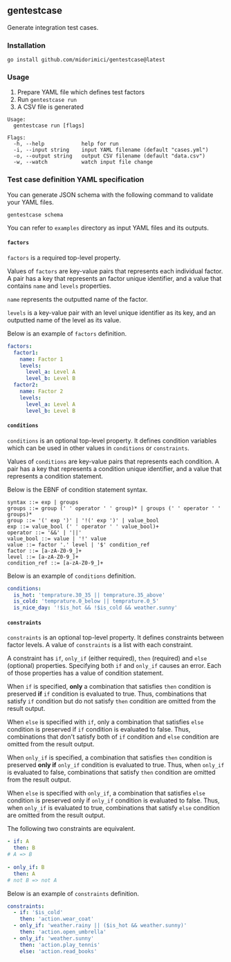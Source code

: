 ## gentestcase

Generate integration test cases.

### Installation

```
go install github.com/midorimici/gentestcase@latest
```

### Usage

1. Prepare YAML file which defines test factors
1. Run `gentestcase run`
1. A CSV file is generated

```
Usage:
  gentestcase run [flags]

Flags:
  -h, --help            help for run
  -i, --input string    input YAML filename (default "cases.yml")
  -o, --output string   output CSV filename (default "data.csv")
  -w, --watch           watch input file change
```

### Test case definition YAML specification

You can generate JSON schema with the following command to validate your YAML files.

```
gentestcase schema
```

You can refer to `examples` directory as input YAML files and its outputs.

#### `factors`

`factors` is a required top-level property.

Values of `factors` are key-value pairs that represents each individual factor.
A pair has a key that represents an factor unique identifier, and a value that contains `name` and `levels` properties.

`name` represents the outputted name of the factor.

`levels` is a key-value pair with an level unique identifier as its key, and an outputted name of the level as its value.

Below is an example of `factors` definition.

```yml
factors:
  factor1:
    name: Factor 1
    levels:
      level_a: Level A
      level_b: Level B
  factor2:
    name: Factor 2
    levels:
      level_a: Level A
      level_b: Level B
```

#### `conditions`

`conditions` is an optional top-level property.
It defines condition variables which can be used in other values in `conditions` or `constraints`.

Values of `conditions` are key-value pairs that represents each condition.
A pair has a key that represents a condition unique identifier, and a value that represents a condition statement.

Below is the EBNF of condition statement syntax.

```ebnf
syntax ::= exp | groups
groups ::= group (' ' operator ' ' group)* | groups (' ' operator ' ' groups)*
group ::= '(' exp ')' | '!(' exp ')' | value_bool
exp ::= value_bool (' ' operator ' ' value_bool)+
operator ::= '&&' | '||'
value_bool ::= value | '!' value
value ::= factor '.' level | '$' condition_ref
factor ::= [a-zA-Z0-9_]+
level ::= [a-zA-Z0-9_]+
condition_ref ::= [a-zA-Z0-9_]+
```

Below is an example of `conditions` definition.

```yml
conditions:
  is_hot: 'temprature.30_35 || temprature.35_above'
  is_cold: 'temprature.0_below || temprature.0_5'
  is_nice_day: '!$is_hot && !$is_cold && weather.sunny'
```

#### `constraints`

`constraints` is an optional top-level property.
It defines constraints between factor levels.
A value of `constraints` is a list with each constraint.

A constraint has `if`, `only_if` (either required), `then` (required) and `else` (optional) properties.
Specifying both `if` and `only_if` causes an error.
Each of those properties has a value of condition statement.

When `if` is specified, **only** a combination that satisfies `then` condition is preserved **if** `if` condition is evaluated to true.
Thus, combinations that satisfy `if` condition but do not satisfy `then` condition are omitted from the result output.

When `else` is specified with `if`, only a combination that satisfies `else` condition is preserved if `if` condition is evaluated to false.
Thus, combinations that don't satisfy both of `if` condition and `else` condition are omitted from the result output.

When `only_if` is specified, a combination that satisfies `then` condition is preserved **only if** `only_if` condition is evaluated to true.
Thus, when `only_if` is evaluated to false, combinations that satisfy `then` condition are omitted from the result output.

When `else` is specified with `only_if`, a combination that satisfies `else` condition is preserved only if `only_if` condition is evaluated to false.
Thus, when `only_if` is evaluated to true, combinations that satisfy `else` condition are omitted from the result output.

The following two constraints are equivalent.

```yml
- if: A
  then: B
# A => B
  
- only_if: B
  then: A
# not B => not A
```

Below is an example of `constraints` definition.

```yml
constraints:
  - if: '$is_cold'
    then: 'action.wear_coat'
  - only_if: 'weather.rainy || ($is_hot && weather.sunny)'
    then: 'action.open_umbrella'
  - only_if: 'weather.sunny'
    then: 'action.play_tennis'
    else: 'action.read_books'
```
